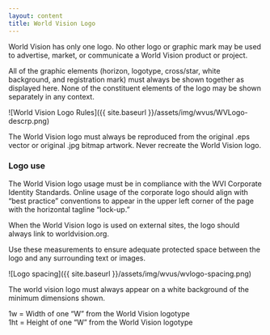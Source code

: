 ```yaml
---
layout: content
title: World Vision Logo
---
```

World Vision has only one logo. No other logo or graphic mark may be used to advertise, market, or communicate a World Vision product or project.

All of the graphic elements (horizon, logotype, cross/star, white background, and registration mark) must always be shown together as displayed here. None of the constituent elements of the logo may be shown separately in any context.

![World Vision Logo Rules]({{ site.baseurl }}/assets/img/wvus/WVLogo-descrp.png)

The World Vision logo must always be reproduced from the original .eps vector or original .jpg bitmap artwork. Never recreate the World Vision logo.

### Logo use

The World Vision logo usage must be in compliance with the WVI Corporate Identity Standards. Online usage of the corporate logo should align with “best practice” conventions to appear in the upper left corner of the page with the horizontal tagline “lock-up.”

When the World Vision logo is used on external sites, the logo should always link to worldvision.org.

Use these measurements to ensure adequate protected space between the logo and any surrounding text or images.


![Logo spacing]({{ site.baseurl }}/assets/img/wvus/wvlogo-spacing.png)

The world vision logo must always appear on a white background of the minimum dimensions shown.

1w = Width of one “W” from the World Vision logotype    
1ht = Height of one “W” from the World Vision logotype



